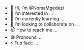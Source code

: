 - 👋 Hi, I’m @NomaMgedezi
- 👀 I’m interested in ...
- 🌱 I’m currently learning ...
- 💞️ I’m looking to collaborate on ...
- 📫 How to reach me ...
- 😄 Pronouns: ...
- ⚡ Fun fact: ...

<!---
NomaMgedezi/NomaMgedezi is a ✨ special ✨ repository because its `README.md` (this file) appears on your GitHub profile.
You can click the Preview link to take a look at your changes.
--->
